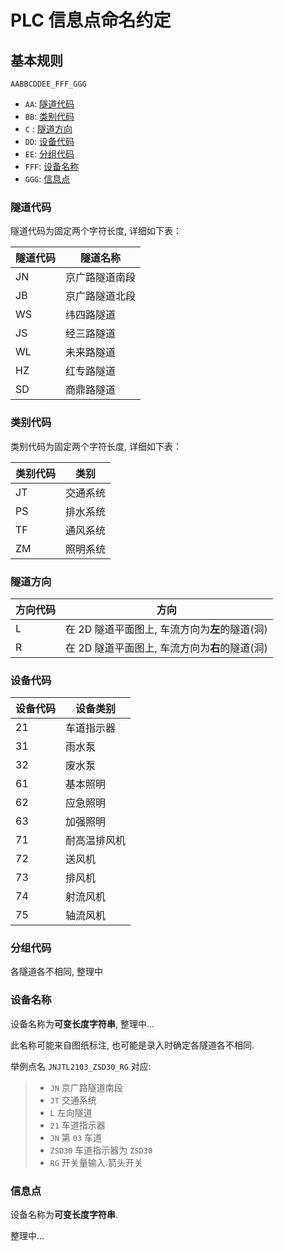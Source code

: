 # PLC 信息点命名约定

## 基本规则

`AABBCDDEE_FFF_GGG`

- `AA`: [隧道代码](#隧道代码)
- `BB`: [类别代码](#类别代码)
- `C` : [隧道方向](#隧道方向)
- `DD`: [设备代码](#设备代码)
- `EE`: [分组代码](#分组代码)
- `FFF`: [设备名称](#设备名称)
- `GGG`: [信息点](#信息点)


### 隧道代码

隧道代码为固定两个字符长度, 详细如下表：

隧道代码 | 隧道名称
------------ | -------------
JN | 京广路隧道南段
JB | 京广路隧道北段
WS | 纬四路隧道
JS | 经三路隧道
WL | 未来路隧道
HZ | 红专路隧道
SD | 商鼎路隧道

### 类别代码

类别代码为固定两个字符长度, 详细如下表：

类别代码 | 类别
------------ | -------------
JT | 交通系统
PS | 排水系统
TF | 通风系统
ZM | 照明系统

### 隧道方向

方向代码 | 方向
------------ | -------------
L | 在 2D 隧道平面图上, 车流方向为**左**的隧道(洞)
R | 在 2D 隧道平面图上, 车流方向为**右**的隧道(洞)

### 设备代码

设备代码 | 设备类别
------------ | -------------
21 | 车道指示器
31 | 雨水泵
32 | 废水泵
61 | 基本照明
62 | 应急照明
63 | 加强照明
71 | 耐高温排风机
72 | 送风机
73 | 排风机
74 | 射流风机
75 | 轴流风机
            
### 分组代码

各隧道各不相同, 整理中

### 设备名称

设备名称为**可变长度字符串**, 整理中...

此名称可能来自图纸标注, 也可能是录入时确定各隧道各不相同.

举例点名 `JNJTL2103_ZSD30_RG` 对应:
> * `JN` 京广路隧道南段
> * `JT` 交通系统
> * `L`  左向隧道
> * `21` 车道指示器
> * `JN` 第 `03` 车道
> * `ZSD30` 车道指示器为 `ZSD30`
> * `RG` 开关量输入.箭头开关

### 信息点

设备名称为**可变长度字符串**.

整理中...


